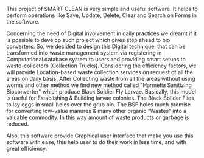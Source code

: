 This project of SMART CLEAN is very simple and useful software. It helps to perform operations like Save, Update, Delete, Clear and Search on Forms in the software.

Concerning the need of Digital involvement in daily practices we dreamt if it is possible to develop such project which gives step ahead to bio converters.
So, we decided to design this Digital technique, that can be transformed into waste management system via registering in Computational database system to users and providing smart setups to waste-collectors (Collection Trucks). 
Considering the efficiency factors, we will provide Location-based waste collection services on request of all the areas on daily basis.
After Collecting waste from all the areas without using worms and other method we find new method called "Harmetia Sanitizing Bioconverter" 
which produce Black Soldier Fly Larvae. Basically, this model is useful for Establishing & Building larvae colonies.
The Black Solider Flies to lay eggs in small holes over the grub bin. The BSF holes much promise for converting low-value manures
& many other organic “Wastes” into a valuable commodity. In this way amount of waste products or garbage is reduced. 

Also, this software provide Graphical user interface that make you use this software with ease, 
this help user to do their work in less time, and with great efficiency.
